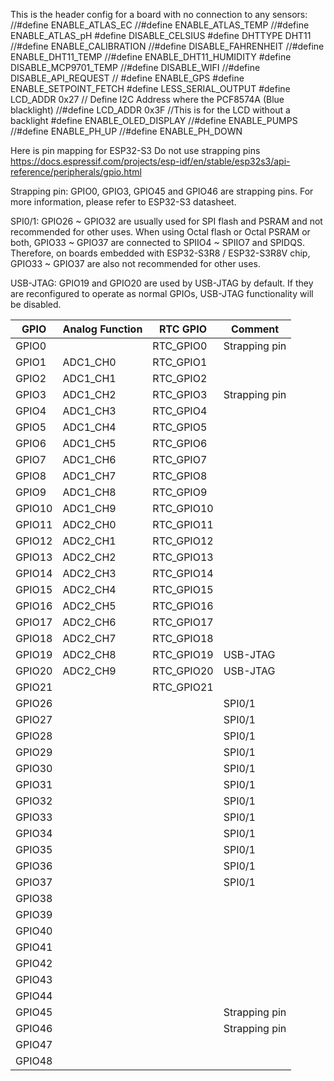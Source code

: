 This is the header config for a board with no connection to any sensors:
//#define ENABLE_ATLAS_EC
//#define ENABLE_ATLAS_TEMP
//#define ENABLE_ATLAS_pH
#define DISABLE_CELSIUS
#define DHTTYPE DHT11
//#define ENABLE_CALIBRATION
//#define DISABLE_FAHRENHEIT
//#define ENABLE_DHT11_TEMP
//#define ENABLE_DHT11_HUMIDITY
#define DISABLE_MCP9701_TEMP
//#define DISABLE_WIFI
//#define DISABLE_API_REQUEST
// #define ENABLE_GPS
#define ENABLE_SETPOINT_FETCH
#define LESS_SERIAL_OUTPUT
#define LCD_ADDR 0x27  // Define I2C Address where the PCF8574A (Blue blacklight)
//#define LCD_ADDR 0x3F //This is for the LCD without a backlight
#define ENABLE_OLED_DISPLAY
//#define ENABLE_PUMPS
//#define ENABLE_PH_UP
//#define ENABLE_PH_DOWN






Here is pin mapping for ESP32-S3
Do not use strapping pins
https://docs.espressif.com/projects/esp-idf/en/stable/esp32s3/api-reference/peripherals/gpio.html

Strapping pin: GPIO0, GPIO3, GPIO45 and GPIO46 are strapping pins. For more information, please refer to ESP32-S3 datasheet.

SPI0/1: GPIO26 ~ GPIO32 are usually used for SPI flash and PSRAM and not recommended for other uses. 
When using Octal flash or Octal PSRAM or both, GPIO33 ~ GPIO37 are connected to SPIIO4 ~ SPIIO7 and SPIDQS. 
Therefore, on boards embedded with ESP32-S3R8 / ESP32-S3R8V chip, GPIO33 ~ GPIO37 are also not recommended for other uses.

USB-JTAG: GPIO19 and GPIO20 are used by USB-JTAG by default. 
If they are reconfigured to operate as normal GPIOs, USB-JTAG functionality will be disabled.


| GPIO   | Analog Function | RTC GPIO     | Comment         |
|--------|------------------|--------------|-----------------|
| GPIO0  |                  | RTC_GPIO0    | Strapping pin   |
| GPIO1  | ADC1_CH0         | RTC_GPIO1    |                 |
| GPIO2  | ADC1_CH1         | RTC_GPIO2    |                 |
| GPIO3  | ADC1_CH2         | RTC_GPIO3    | Strapping pin   |
| GPIO4  | ADC1_CH3         | RTC_GPIO4    |                 |
| GPIO5  | ADC1_CH4         | RTC_GPIO5    |                 |
| GPIO6  | ADC1_CH5         | RTC_GPIO6    |                 |
| GPIO7  | ADC1_CH6         | RTC_GPIO7    |                 |
| GPIO8  | ADC1_CH7         | RTC_GPIO8    |                 |
| GPIO9  | ADC1_CH8         | RTC_GPIO9    |                 |
| GPIO10 | ADC1_CH9         | RTC_GPIO10   |                 |
| GPIO11 | ADC2_CH0         | RTC_GPIO11   |                 |
| GPIO12 | ADC2_CH1         | RTC_GPIO12   |                 |
| GPIO13 | ADC2_CH2         | RTC_GPIO13   |                 |
| GPIO14 | ADC2_CH3         | RTC_GPIO14   |                 |
| GPIO15 | ADC2_CH4         | RTC_GPIO15   |                 |
| GPIO16 | ADC2_CH5         | RTC_GPIO16   |                 |
| GPIO17 | ADC2_CH6         | RTC_GPIO17   |                 |
| GPIO18 | ADC2_CH7         | RTC_GPIO18   |                 |
| GPIO19 | ADC2_CH8         | RTC_GPIO19   | USB-JTAG        |
| GPIO20 | ADC2_CH9         | RTC_GPIO20   | USB-JTAG        |
| GPIO21 |                  | RTC_GPIO21   |                 |
| GPIO26 |                  |              | SPI0/1          |
| GPIO27 |                  |              | SPI0/1          |
| GPIO28 |                  |              | SPI0/1          |
| GPIO29 |                  |              | SPI0/1          |
| GPIO30 |                  |              | SPI0/1          |
| GPIO31 |                  |              | SPI0/1          |
| GPIO32 |                  |              | SPI0/1          |
| GPIO33 |                  |              | SPI0/1          |
| GPIO34 |                  |              | SPI0/1          |
| GPIO35 |                  |              | SPI0/1          |
| GPIO36 |                  |              | SPI0/1          |
| GPIO37 |                  |              | SPI0/1          |
| GPIO38 |                  |              |                 |
| GPIO39 |                  |              |                 |
| GPIO40 |                  |              |                 |
| GPIO41 |                  |              |                 |
| GPIO42 |                  |              |                 |
| GPIO43 |                  |              |                 |
| GPIO44 |                  |              |                 |
| GPIO45 |                  |              | Strapping pin   |
| GPIO46 |                  |              | Strapping pin   |
| GPIO47 |                  |              |                 |
| GPIO48 |                  |              |                 |
